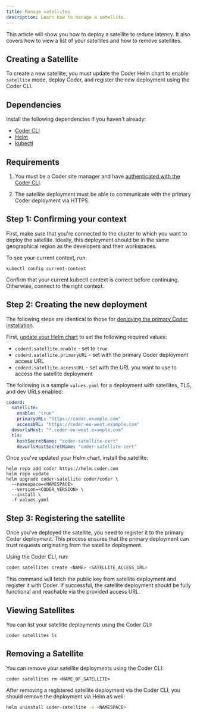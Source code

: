 ```yaml
---
title: Manage satellites
description: Learn how to manage a satellite.
---
```


This article will show you how to deploy a satellite to reduce latency. It also
covers how to view a list of your satellites and how to remove satellites.

## Creating a Satellite

To create a new satellite, you must update the Coder Helm chart to enable
`satellite` mode, deploy Coder, and register the new deployment using the Coder
CLI.

## Dependencies

Install the following dependencies if you haven't already:

- [Coder CLI](../../cli/installation.md)
- [Helm](https://helm.sh/docs/intro/install/)
- [kubectl](https://kubernetes.io/docs/tasks/tools/install-kubectl/)

## Requirements

1. You must be a Coder site manager and have
   [authenticated with the Coder CLI](../../cli/installation.md#authenticate).

1. The satellite deployment must be able to communicate with the primary Coder
   deployment via HTTPS.

## Step 1: Confirming your context

First, make sure that you're connected to the cluster to which you want to
deploy the satellite. Ideally, this deployment should be in the same
geographical region as the developers and their workspaces.

To see your current context, run:

```console
kubectl config current-context
```

Confirm that your current kubectl context is correct before continuing. 
Otherwise, connect to the right context.

## Step 2: Creating the new deployment

The following steps are identical to those for
[deploying the primary Coder installation](../../setup/installation.md).

First, [update your Helm chart](../../guides/admin/helm-charts.md) to set the
following required values:

- `coderd.satellite.enable` - set to `true`
- `coderd.satellite.primaryURL` - set with the primary Coder deployment access
  URL
- `coderd.satellite.accessURL` - set with the URL you want to use to access the
  satellite deployment

The following is a sample `values.yaml` for a deployment with satellites, TLS,
and dev URLs enabled:

```yaml
coderd:
  satellite:
    enable: "true"
    primaryURL: "https://coder.example.com"
    accessURL: "https://coder-eu-west.example.com"
  devurlsHost: "*.coder-eu-west.example.com"
  tls:
    hostSecretName: "coder-satellite-cert"
    devurlsHostSecretName: "coder-satellite-cert"
```

Once you've updated your Helm chart, install the satellite:

```console
helm repo add coder https://helm.coder.com
helm repo update
helm upgrade coder-satellite coder/coder \
  --namespace=<NAMESPACE>
  --version=<CODER_VERSION> \
  --install \
  -f values.yaml
```

## Step 3: Registering the satellite

Once you've deployed the satellite, you need to register it to the primary Coder
deployment. This process ensures that the primary deployment can trust requests
originating from the satellite deployment.

Using the Coder CLI, run:

```bash
coder satellites create <NAME> <SATELLITE_ACCESS_URL>
```

This command will fetch the public key from satellite deployment and register it
with Coder. If successful, the satellite deployment should be fully functional
and reachable via the provided access URL.

## Viewing Satellites

You can list your satellite deployments using the Coder CLI:

```console
coder satellites ls
```

## Removing a Satellite

You can remove your satellite deployments using the Coder CLI:

```console
coder satellites rm <NAME_OF_SATELLITE>
```

After removing a registered satellite deployment via the Coder CLI, you should
remove the deployment via Helm as well:

```bash
helm uninstall coder-satellite -n <NAMESPACE>
```
